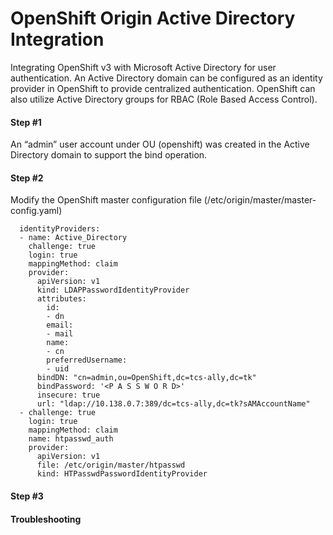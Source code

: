 # OpenShift Origin Active Directory Integration
Integrating OpenShift v3 with Microsoft Active Directory for user authentication. 
An Active Directory domain can be configured as an identity provider in OpenShift to provide centralized authentication. 
OpenShift can also utilize Active Directory groups for RBAC (Role Based Access Control).

#### Step #1 

An “admin” user account under OU (openshift) was created in the Active Directory domain to support the bind operation.

#### Step #2

Modify the OpenShift master configuration file (/etc/origin/master/master-config.yaml)

```
  identityProviders:
  - name: Active_Directory
    challenge: true
    login: true
    mappingMethod: claim
    provider:
      apiVersion: v1
      kind: LDAPPasswordIdentityProvider
      attributes:
        id:
        - dn
        email:
        - mail
        name:
        - cn
        preferredUsername:
        - uid
      bindDN: "cn=admin,ou=OpenShift,dc=tcs-ally,dc=tk"
      bindPassword: '<P A S S W O R D>'
      insecure: true
      url: "ldap://10.138.0.7:389/dc=tcs-ally,dc=tk?sAMAccountName"
  - challenge: true
    login: true
    mappingMethod: claim
    name: htpasswd_auth
    provider:
      apiVersion: v1
      file: /etc/origin/master/htpasswd
      kind: HTPasswdPasswordIdentityProvider
```
#### Step #3


#### Troubleshooting
